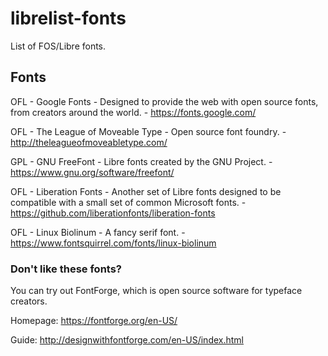 # librelist-fonts
List of FOS/Libre fonts.

## Fonts

OFL - Google Fonts - Designed to provide the web with open source fonts, from creators around the world. - https://fonts.google.com/

OFL - The League of Moveable Type - Open source font foundry. - http://theleagueofmoveabletype.com/

GPL - GNU FreeFont - Libre fonts created by the GNU Project. - https://www.gnu.org/software/freefont/

OFL - Liberation Fonts - Another set of Libre fonts designed to be compatible with a small set of common Microsoft fonts. - https://github.com/liberationfonts/liberation-fonts

OFL - Linux Biolinum - A fancy serif font. - https://www.fontsquirrel.com/fonts/linux-biolinum

### Don't like these fonts?
You can try out FontForge, which is open source software for typeface creators. 

Homepage: https://fontforge.org/en-US/

Guide: http://designwithfontforge.com/en-US/index.html
